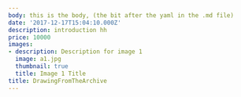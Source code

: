 ```yaml
---
body: this is the body, (the bit after the yaml in the .md file)
date: '2017-12-17T15:04:10.000Z'
description: introduction hh
price: 10000
images:
- description: Description for image 1
  image: a1.jpg
  thumbnail: true
  title: Image 1 Title
title: DrawingFromTheArchive
---
```

